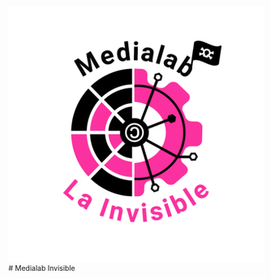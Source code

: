 <img src="https://github.com/medialab-invisible/media-resources/blob/main/no-background.png?raw=true" alt="Logo del Medialab Invisible"/>
# Medialab Invisible 

